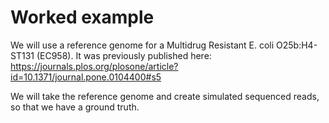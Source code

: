 # Worked example 

We will use a reference genome for a Multidrug Resistant E. coli O25b:H4-ST131 (EC958). 
It was previously published here: https://journals.plos.org/plosone/article?id=10.1371/journal.pone.0104400#s5

We will take the reference genome and create simulated sequenced reads, so that we have a ground truth. 
